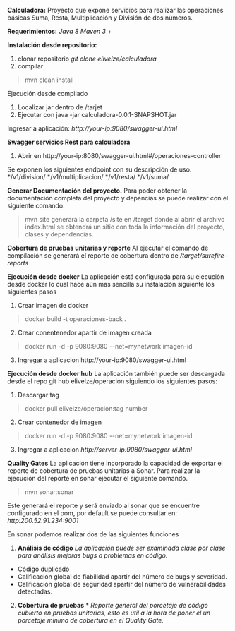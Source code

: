 **Calculadora:**
Proyecto que expone servicios para realizar las operaciones básicas Suma, Resta, Multiplicación y División de dos números.

**Requerimientos:**
*Java 8*
*Maven 3 +*

**Instalación desde repositorio:**
1. clonar repositorio
  *git clone elivelze/calculadora*
2. compilar
  >mvn clean install

Ejecución desde compilado
1. Localizar jar dentro de /tarjet
2. Ejecutar con java -jar calculadora-0.0.1-SNAPSHOT.jar

Ingresar a aplicación:
*http://your-ip:9080/swagger-ui.html*

**Swagger servicios Rest para calculadora**

1. Abrir en http://your-ip:8080/swagger-ui.html#/operaciones-controller

Se exponen los siguientes endpoint con su descripción de uso.
*/v1/division/
*/v1/multiplicacion/
*/v1/resta/
*/v1/suma/

**Generar Documentación del proyecto.**
Para poder obtener la documentación completa del proyecto y depencias se puede realizar con el siguiente comando.
>mvn site
generará la carpeta /site en /target donde al abrir el archivo index.html se obtendrá un sitio con toda la información del proyecto, clases y dependencias.

**Cobertura de pruebas unitarias y reporte**
Al ejecutar el comando de compilación se generará el reporte de cobertura dentro de
*/target/surefire-reports*


**Ejecución desde docker**
La aplicación está configurada para su ejecución desde docker lo cual hace aún mas sencilla su instalación siguiente los siguientes pasos
1. Crear imagen de docker
  >docker build -t operaciones-back .
2. Crear conentenedor apartir de imagen creada
  >docker run -d  -p 9080:9080  --net=mynetwork imagen-id
3. Ingregar a aplicacion
  http://your-ip:9080/swagger-ui.html
  
  
**Ejecución desde docker hub**
La aplicación también puede ser descargada desde el repo git hub elivelze/operacion siguiendo los siguientes pasos:
1. Descargar tag
  >docker pull elivelze/operacion:tag number
  
2. Crear contenedor de imagen
  >docker run -d  -p 9080:9080  --net=mynetwork imagen-id
  
3. Ingregar a aplicacion
  *http://server-ip:9080/swagger-ui.html*



**Quality Gates**
La aplicación tiene incorporado la capacidad de exportar el reporte de cobertura de pruebas unitarias a Sonar. Para realizar la ejecución del reporte en sonar ejecutar el siguiente comando.
>mvn sonar:sonar

Este generará el reporte y será enviado al sonar que se encuentre configurado en el pom, por default se puede consultar en:
*http:200.52.91.234:9001*

En sonar podemos realizar dos de las siguientes funciones
1. **Análisis de código** 
*La aplicación puede ser examinada clase por clase para análisis mejoras bugs o problemas en código.*
  * Código duplicado
  * Calificación global de fiabilidad apartir del número de bugs y severidad.
  * Calificación global de seguridad apartir del número de vulnerabilidades detectadas.
2. **Cobertura de pruebas** *
  *Reporte general del porcetaje de código cubierto en pruebas unitarias, esto es útil a la hora de poner el un porcetaje mínimo de cobertura en el Quality Gate.*



